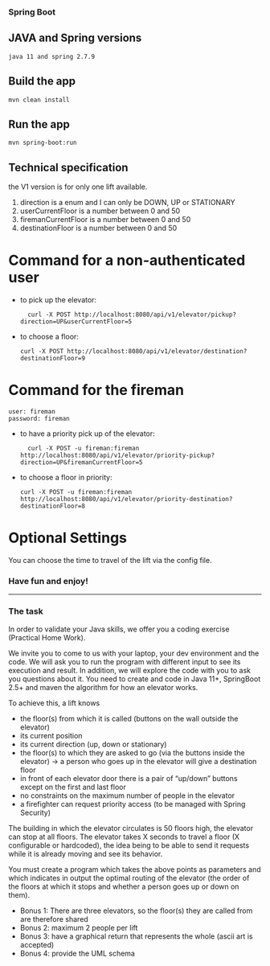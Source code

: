 ### Spring Boot

## JAVA and Spring versions
    java 11 and spring 2.7.9

## Build the app

    mvn clean install

## Run the app

    mvn spring-boot:run

## Technical specification 

 the V1 version is for  only one lift available.

1. direction is a enum and I can only be DOWN, UP or STATIONARY 
2. userCurrentFloor is a number between 0 and 50
3. firemanCurrentFloor is a number between 0 and 50
4. destinationFloor is a number between 0 and 50

# Command for a non-authenticated user

* to pick up the elevator: 

        curl -X POST http://localhost:8080/api/v1/elevator/pickup?direction=UP&userCurrentFloor=5

* to choose a floor:

      curl -X POST http://localhost:8080/api/v1/elevator/destination?destinationFloor=9

# Command for the fireman

    user: fireman
    password: fireman

* to have a priority pick up of the elevator:

        curl -X POST -u fireman:fireman http://localhost:8080/api/v1/elevator/priority-pickup?direction=UP&firemanCurrentFloor=5

* to choose a floor in priority:

      curl -X POST -u fireman:fireman http://localhost:8080/api/v1/elevator/priority-destination?destinationFloor=8



# Optional Settings

You can choose the time to travel of the lift via the config file.


 ### Have fun and enjoy!

-------------------------------------------

### The task

In order to validate your Java skills, we offer you a coding exercise (Practical Home Work).

We invite you to come to us with your laptop, your dev environment and the code. We will ask you to run the program with different input to see its execution and result. In addition, we will explore the code with you to ask you questions about it.
You need to create and code in Java 11+, SpringBoot 2.5+ and maven the algorithm for how an elevator works.

To achieve this, a lift knows

* the floor(s) from which it is called (buttons on the wall outside the elevator)
* its current position
* its current direction (up, down or stationary)
* the floor(s) to which they are asked to go (via the buttons inside the elevator) -> a person who goes up in the elevator will give a destination floor
* in front of each elevator door there is a pair of “up/down” buttons except on the first and last floor
* no constraints on the maximum number of people in the elevator
* a firefighter can request priority access (to be managed with Spring Security)

The building in which the elevator circulates is 50 floors high, the elevator can stop at all floors. The elevator takes X seconds to travel a floor (X configurable or hardcoded), the idea being to be able to send it requests while it is already moving and see its behavior.

You must create a program which takes the above points as parameters and which indicates in output the optimal routing of the elevator (the order of the floors at which it stops and whether a person goes up or down on them).

* Bonus 1: There are three elevators, so the floor(s) they are called from are therefore shared
* Bonus 2: maximum 2 people per lift
* Bonus 3: have a graphical return that represents the whole (ascii art is accepted)
* Bonus 4: provide the UML schema
    



